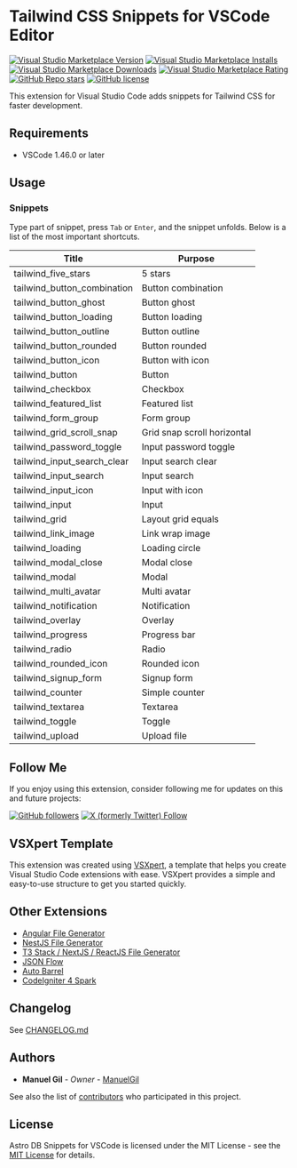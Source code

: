 # Tailwind CSS Snippets for VSCode Editor

[![Visual Studio Marketplace Version](https://img.shields.io/visual-studio-marketplace/v/imgildev.vscode-tailwindcss-snippets?style=for-the-badge&label=VS%20Marketplace&logo=visual-studio-code)](https://marketplace.visualstudio.com/items?itemName=imgildev.vscode-tailwindcss-snippets)
[![Visual Studio Marketplace Installs](https://img.shields.io/visual-studio-marketplace/i/imgildev.vscode-tailwindcss-snippets?style=for-the-badge&logo=visual-studio-code)](https://marketplace.visualstudio.com/items?itemName=imgildev.vscode-tailwindcss-snippets)
[![Visual Studio Marketplace Downloads](https://img.shields.io/visual-studio-marketplace/d/imgildev.vscode-tailwindcss-snippets?style=for-the-badge&logo=visual-studio-code)](https://marketplace.visualstudio.com/items?itemName=imgildev.vscode-tailwindcss-snippets)
[![Visual Studio Marketplace Rating](https://img.shields.io/visual-studio-marketplace/r/imgildev.vscode-tailwindcss-snippets?style=for-the-badge&logo=visual-studio-code)](https://marketplace.visualstudio.com/items?itemName=imgildev.vscode-tailwindcss-snippets&ssr=false#review-details)
[![GitHub Repo stars](https://img.shields.io/github/stars/ManuelGil/vscode-tailwindcss-snippets?style=for-the-badge&logo=github)](https://github.com/ManuelGil/vscode-tailwindcss-snippets)
[![GitHub license](https://img.shields.io/github/license/ManuelGil/vscode-tailwindcss-snippets?style=for-the-badge&logo=github)](https://github.com/ManuelGil/vscode-tailwindcss-snippets/blob/main/LICENSE)

This extension for Visual Studio Code adds snippets for Tailwind CSS for faster development.

## Requirements

- VSCode 1.46.0 or later

## Usage

### Snippets

Type part of snippet, press `Tab` or `Enter`, and the snippet unfolds. Below is a list of the most important shortcuts.

| Title                       | Purpose                     |
| --------------------------- | --------------------------- |
| tailwind_five_stars         | 5 stars                     |
| tailwind_button_combination | Button combination          |
| tailwind_button_ghost       | Button ghost                |
| tailwind_button_loading     | Button loading              |
| tailwind_button_outline     | Button outline              |
| tailwind_button_rounded     | Button rounded              |
| tailwind_button_icon        | Button with icon            |
| tailwind_button             | Button                      |
| tailwind_checkbox           | Checkbox                    |
| tailwind_featured_list      | Featured list               |
| tailwind_form_group         | Form group                  |
| tailwind_grid_scroll_snap   | Grid snap scroll horizontal |
| tailwind_password_toggle    | Input password toggle       |
| tailwind_input_search_clear | Input search clear          |
| tailwind_input_search       | Input search                |
| tailwind_input_icon         | Input with icon             |
| tailwind_input              | Input                       |
| tailwind_grid               | Layout grid equals          |
| tailwind_link_image         | Link wrap image             |
| tailwind_loading            | Loading circle              |
| tailwind_modal_close        | Modal close                 |
| tailwind_modal              | Modal                       |
| tailwind_multi_avatar       | Multi avatar                |
| tailwind_notification       | Notification                |
| tailwind_overlay            | Overlay                     |
| tailwind_progress           | Progress bar                |
| tailwind_radio              | Radio                       |
| tailwind_rounded_icon       | Rounded icon                |
| tailwind_signup_form        | Signup form                 |
| tailwind_counter            | Simple counter              |
| tailwind_textarea           | Textarea                    |
| tailwind_toggle             | Toggle                      |
| tailwind_upload             | Upload file                 |

## Follow Me

If you enjoy using this extension, consider following me for updates on this and future projects:

[![GitHub followers](https://img.shields.io/github/followers/ManuelGil?style=for-the-badge&logo=github)](https://github.com/ManuelGil)
[![X (formerly Twitter) Follow](https://img.shields.io/twitter/follow/imgildev?style=for-the-badge&logo=x)](https://twitter.com/imgildev)

## VSXpert Template

This extension was created using [VSXpert](https://vsxpert.com), a template that helps you create Visual Studio Code extensions with ease. VSXpert provides a simple and easy-to-use structure to get you started quickly.

## Other Extensions

- [Angular File Generator](https://marketplace.visualstudio.com/items?itemName=imgildev.vscode-angular-generator)
- [NestJS File Generator](https://marketplace.visualstudio.com/items?itemName=imgildev.vscode-nestjs-generator)
- [T3 Stack / NextJS / ReactJS File Generator](https://marketplace.visualstudio.com/items?itemName=imgildev.vscode-nextjs-generator)
- [JSON Flow](https://marketplace.visualstudio.com/items?itemName=imgildev.vscode-json-flow)
- [Auto Barrel](https://marketplace.visualstudio.com/items?itemName=imgildev.vscode-auto-barrel)
- [CodeIgniter 4 Spark](https://marketplace.visualstudio.com/items?itemName=imgildev.vscode-codeigniter4-spark)

## Changelog

See [CHANGELOG.md](./CHANGELOG.md)

## Authors

- **Manuel Gil** - _Owner_ - [ManuelGil](https://github.com/ManuelGil)

See also the list of [contributors](https://github.com/ManuelGil/vscode-tailwindcss-snippets/contributors) who participated in this project.

## License

Astro DB Snippets for VSCode is licensed under the MIT License - see the [MIT License](https://opensource.org/licenses/MIT) for details.
